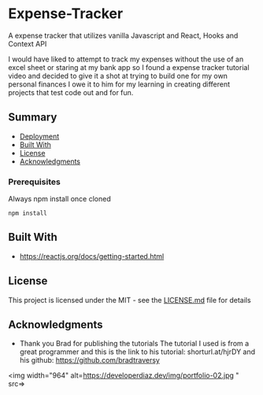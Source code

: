 # Expense-Tracker
A expense tracker that utilizes vanilla Javascript and React, Hooks and Context API 

I would have liked to attempt to track my expenses without the use of an excel sheet or staring at my bank app
so I found a expense tracker tutorial video and decided to give it a shot at trying to build one for my own personal finances
I owe it to him for my learning in creating different projects that test code out and for fun. 


## Summary

  - [Deployment](#deployment)
  - [Built With](#built-with)
  - [License](#license)
  - [Acknowledgments](#acknowledgments)


### Prerequisites

Always npm install once cloned

    npm install


## Built With

  - https://reactjs.org/docs/getting-started.html



## License

This project is licensed under the MIT - see the [LICENSE.md](LICENSE.md) file for
details

## Acknowledgments
- Thank you Brad for publishing the tutorials
 The tutorial I used is from a great programmer and this is the link to his tutorial: shorturl.at/hjrDY and his github: https://github.com/bradtraversy
 
<img width="964" alt=https://developerdiaz.dev/img/portfolio-02.jpg " src=>
